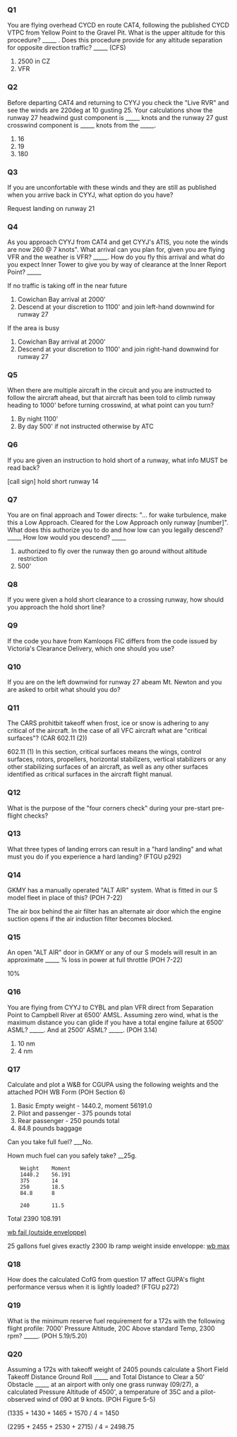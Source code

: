 ### Q1

You are flying overhead CYCD en route CAT4, following the published CYCD VTPC from Yellow Point to the Gravel Pit. What is the upper altitude for this procedure? _____ . Does this procedure provide for any altitude separation for opposite direction traffic? _____ (CFS)

1. 2500 in CZ
2. VFR

### Q2

Before departing CAT4 and returning to CYYJ you check the "Live RVR" and see the winds are 220deg at 10 gusting 25. Your calculations show the runway 27 headwind gust component is _____ knots and the runway 27 gust crosswind component is _____ knots from the _____.

1. 16
2. 19
3. 180

### Q3

If you are unconfortable with these winds and they are still as published when you arrive back in CYYJ, what option do you have?

Request landing on runway 21

### Q4

As you approach CYYJ from CAT4 and get CYYJ's ATIS, you note the winds are now 260 @ 7 knots". What arrival can you plan for, given you are flying VFR and the weather is VFR? _____. How do you fly this arrival and what do you expect Inner Tower to give you by way of clearance at the Inner Report Point? _____

If no traffic is taking off in the near future
1. Cowichan Bay arrival at 2000'
2. Descend at your discretion to 1100' and join left-hand downwind for runway 27


If the area is busy
1. Cowichan Bay arrival at 2000'
2. Descend at your discretion to 1100' and join right-hand downwind for runway 27

### Q5

When there are multiple aircraft in the circuit and you are instructed to follow the aircraft ahead, but that aircraft has been told to climb runway heading to 1000' before turning crosswind, at what point can you turn?

1. By night 1100'
2. By day 500' if not instructed otherwise by ATC

### Q6

If you are given an instruction to hold short of a runway, what info MUST be read back?

[call sign] hold short runway 14

### Q7

You are on final approach and Tower directs: "... for wake turbulence, make this a Low Approach. Cleared for the Low Approach only runway [number]". What does this authorize you to do and how low can you legally descend? _____ How low would you descend? _____

1. authorized to fly over the runway then go around without altitude restriction
2. 500'

### Q8

If you were given a hold short clearance to a crossing runway, how should you approach the hold short line?


### Q9

If the code you have from Kamloops FIC differs from the code issued by Victoria's Clearance Delivery, which one should you use?


### Q10

If you are on the left downwind for runway 27 abeam Mt. Newton and you are asked to orbit what should you do?


### Q11

The CARS prohitbit takeoff when frost, ice or snow is adhering to any critical of the aircraft. In the case of all VFC aircraft what are "critical surfaces"? (CAR 602.11 (2))

602.11 (1) In this section, critical surfaces means the wings, control surfaces, rotors, propellers, horizontal stabilizers, vertical stabilizers or any other stabilizing surfaces of an aircraft, as well as any other surfaces identified as critical surfaces in the aircraft flight manual.

### Q12

What is the purpose of the "four corners check" during your pre-start pre-flight checks?


### Q13

What three types of landing errors can result in a "hard landing" and what must you do if you experience a hard landing? (FTGU p292)


### Q14

GKMY has a manually operated "ALT AIR" system. What is fitted in our S model fleet in place of this? (POH 7-22)

The air box behind the air filter has an alternate air door which the engine suction opens if the air induction filter becomes blocked.


### Q15

An open "ALT AIR" door in GKMY or any of our S models will result in an approximate _____ % loss in power at full throttle (POH 7-22)

10%


### Q16

You are flying from CYYJ to CYBL and plan VFR direct from Separation Point to Campbell River at 6500' AMSL. Assuming zero wind, what is the maximum distance you can glide if you have a total engine failure at 6500' ASML? _____. And at 2500' ASML? _____. (POH 3.14)

1. 10 nm
2. 4 nm

### Q17

Calculate and plot a W&B for CGUPA using the following weights and the attached POH WB Form (POH Section 6)
1. Basic Empty weight - 1440.2, moment 56191.0
2. Pilot and passenger - 375 pounds total
3. Rear passenger - 250 pounds total
4. 84.8 pounds baggage

Can you take full fuel? ___No.

Hown much fuel can you safely take? __25g.

        Weight    Moment
        1440.2    56.191
        375       14 
        250       18.5
        84.8      8
        
        240       11.5
Total   2390      108.191

[wb fail (outside enveloppe)](https://ericminio.github.io/yop-fly/wb/?flight=eyJwbGFuZSI6IkNHVVBBIiwiZnJvbnRzZWF0LTEiOiIyMDAiLCJmcm9udHNlYXQtMiI6IjE3NSIsImJhY2tzZWF0LTEiOiIxMDAiLCJiYWNrc2VhdC0yIjoiMTUwIiwiZ2FsbG9ucyI6IjQwIiwidGFuayI6IjI0MCIsImJhZ2dhZ2UxIjoiODQuOCIsImJhZ2dhZ2UyIjoiMCJ9)

25 gallons fuel gives exactly 2300 lb ramp weight inside enveloppe:
[wb max](https://ericminio.github.io/yop-fly/wb/?flight=eyJwbGFuZSI6IkNHVVBBIiwiZnJvbnRzZWF0LTEiOiIyMDAiLCJmcm9udHNlYXQtMiI6IjE3NSIsImJhY2tzZWF0LTEiOiIxMDAiLCJiYWNrc2VhdC0yIjoiMTUwIiwiZ2FsbG9ucyI6IjI1IiwidGFuayI6IjE1MCIsImJhZ2dhZ2UxIjoiODQuOCIsImJhZ2dhZ2UyIjoiMCJ9)

### Q18

How does the calculated CofG from question 17 affect GUPA's flight performance versus when it is lightly loaded? (FTGU p272)


### Q19

What is the minimum reserve fuel requirement for a 172s with the following flight profile: 7000' Pressure Altitude, 20C Above standard Temp, 2300 rpm? _____. (POH 5.19/5.20)


### Q20

Assuming a 172s with takeoff weight of 2405 pounds calculate a Short Field Takeoff Distance Ground Roll _____ and Total Distance to Clear a 50' Obstacle _____ at an airport with only one grass runway (09/27), a calculated Pressure Altitude of 4500', a temperature of 35C and a pilot-observed wind of 090 at 9 knots. (POH Figure 5-5)

(1335 + 1430 + 1465 + 1570 / 4 = 1450

(2295 + 2455 + 2530 + 2715) / 4 = 2498.75



